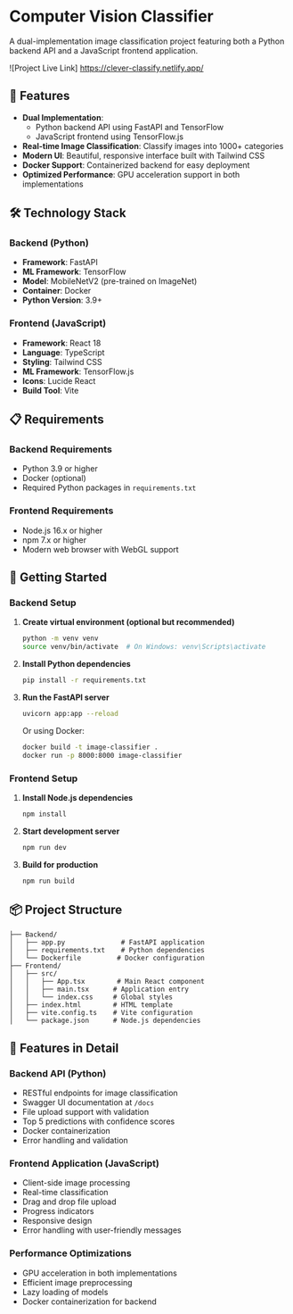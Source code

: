 # Computer Vision Classifier

A dual-implementation image classification project featuring both a Python backend API and a JavaScript frontend application.

![Project Live Link] https://clever-classify.netlify.app/

## 🌟 Features

- **Dual Implementation**:
  - Python backend API using FastAPI and TensorFlow
  - JavaScript frontend using TensorFlow.js
- **Real-time Image Classification**: Classify images into 1000+ categories
- **Modern UI**: Beautiful, responsive interface built with Tailwind CSS
- **Docker Support**: Containerized backend for easy deployment
- **Optimized Performance**: GPU acceleration support in both implementations

## 🛠️ Technology Stack

### Backend (Python)
- **Framework**: FastAPI
- **ML Framework**: TensorFlow
- **Model**: MobileNetV2 (pre-trained on ImageNet)
- **Container**: Docker
- **Python Version**: 3.9+

### Frontend (JavaScript)
- **Framework**: React 18
- **Language**: TypeScript
- **Styling**: Tailwind CSS
- **ML Framework**: TensorFlow.js
- **Icons**: Lucide React
- **Build Tool**: Vite

## 📋 Requirements

### Backend Requirements
- Python 3.9 or higher
- Docker (optional)
- Required Python packages in `requirements.txt`

### Frontend Requirements
- Node.js 16.x or higher
- npm 7.x or higher
- Modern web browser with WebGL support

## 🚀 Getting Started

### Backend Setup

1. **Create virtual environment (optional but recommended)**
   ```bash
   python -m venv venv
   source venv/bin/activate  # On Windows: venv\Scripts\activate
   ```

2. **Install Python dependencies**
   ```bash
   pip install -r requirements.txt
   ```

3. **Run the FastAPI server**
   ```bash
   uvicorn app:app --reload
   ```

   Or using Docker:
   ```bash
   docker build -t image-classifier .
   docker run -p 8000:8000 image-classifier
   ```

### Frontend Setup

1. **Install Node.js dependencies**
   ```bash
   npm install
   ```

2. **Start development server**
   ```bash
   npm run dev
   ```

3. **Build for production**
   ```bash
   npm run build
   ```

## 📦 Project Structure

```
├── Backend/
│   ├── app.py              # FastAPI application
│   ├── requirements.txt    # Python dependencies
│   └── Dockerfile         # Docker configuration
├── Frontend/
│   ├── src/
│   │   ├── App.tsx        # Main React component
│   │   ├── main.tsx      # Application entry
│   │   └── index.css     # Global styles
│   ├── index.html        # HTML template
│   ├── vite.config.ts    # Vite configuration
│   └── package.json      # Node.js dependencies
```

## 🎯 Features in Detail

### Backend API (Python)
- RESTful endpoints for image classification
- Swagger UI documentation at `/docs`
- File upload support with validation
- Top 5 predictions with confidence scores
- Docker containerization
- Error handling and validation

### Frontend Application (JavaScript)
- Client-side image processing
- Real-time classification
- Drag and drop file upload
- Progress indicators
- Responsive design
- Error handling with user-friendly messages

### Performance Optimizations
- GPU acceleration in both implementations
- Efficient image preprocessing
- Lazy loading of models
- Docker containerization for backend
